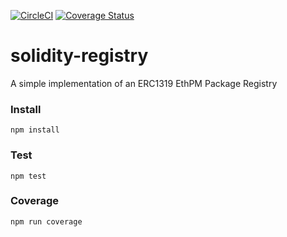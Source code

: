 [![CircleCI](https://circleci.com/gh/ethpm/solidity-registry.svg?style=svg)](https://circleci.com/gh/ethpm/solidity-registry)
[![Coverage Status](https://coveralls.io/repos/github/ethpm/solidity-registry/badge.svg?branch=master)](https://coveralls.io/github/ethpm/solidity-registry?branch=master)

# solidity-registry

A simple implementation of an ERC1319 EthPM Package Registry

### Install
```
npm install
```

### Test
```
npm test
```

### Coverage
```
npm run coverage
```
